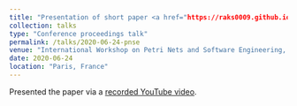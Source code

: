 ```yaml
---
title: "Presentation of short paper <a href="https://raks0009.github.io/publication/2009-10-01-paper-title-number-1">SamaTulyataII: Translation Validation of Code-Optimizing Transformations Involving Loops using Petri Net based Models of Programsr</a> "
collection: talks
type: "Conference proceedings talk"
permalink: /talks/2020-06-24-pnse
venue: "International Workshop on Petri Nets and Software Engineering, a satellite event of the Petri Net conference, 2020"
date: 2020-06-24
location: "Paris, France"
---
```


Presented the paper via a <a href="https://https://www.youtube.com/watch?v=FqxCCwEAEec">recorded YouTube video</a>.
